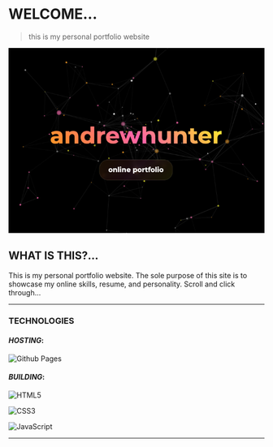 # WELCOME...
> this is my personal portfolio website

<p align="center"> 
  <kbd>
    <a href="#" target="_blank"><img 
    src="portfolio-images/website-banner.png">
  </a>
  </kbd>
</p>

## WHAT IS THIS?...
This is my personal portfolio website. The sole purpose of this site is to showcase my online skills, resume, and personality. Scroll and click through...

---

### TECHNOLOGIES

#### _HOSTING_:
<!-- github pages -->
![Github Pages](https://img.shields.io/badge/github%20pages-121013?style=for-the-badge&logo=github&logoColor=white)

#### _BUILDING_:
<!-- html badge --> 
![HTML5](https://img.shields.io/badge/html5-%23E34F26.svg?style=for-the-badge&logo=html5&logoColor=white)
<!-- css badge --> 
![CSS3](https://img.shields.io/badge/css3-%231572B6.svg?style=for-the-badge&logo=css3&logoColor=white)
<!-- javascript badge --> 
![JavaScript](https://img.shields.io/badge/javascript-%23323330.svg?style=for-the-badge&logo=javascript&logoColor=%23F7DF1E)

---